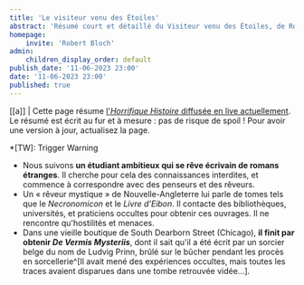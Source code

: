 ```yaml
---
title: 'Le visiteur venu des Étoiles'
abstract: 'Résumé court et détaillé du Visiteur venu des Étoiles, de Robert Bloch !'
homepage:
    invite: 'Robert Bloch'
admin:
    children_display_order: default
publish_date: '11-06-2023 23:00'
date: '11-06-2023 23:00'
published: true
---
```


[[a]]
| Cette page résume [l'_Horrifique Histoire_ diffusée en live actuellement](https://www.twitch.tv/vchabrette). Le résumé est écrit au fur et à mesure : pas de risque de spoil ! Pour avoir une version à jour, actualisez la page.

*[TW]: Trigger Warning

- Nous suivons **un étudiant ambitieux qui se rêve écrivain de romans étranges**. Il cherche pour cela des connaissances interdites, et commence à correspondre avec des penseurs et des rêveurs.
- Un « rêveur mystique » de Nouvelle-Angleterre lui parle de tomes tels que le _Necronomicon_ et le _Livre d'Eibon_. Il contacte des bibliothèques, universités, et praticiens occultes pour obtenir ces ouvrages. Il ne rencontre qu'hostilités et menaces.
- Dans une vieille boutique de South Dearborn Street (Chicago), **il finit par obtenir _De Vermis Mysteriis_**, dont il sait qu'il a été écrit par un sorcier belge du nom de Ludvig Prinn, brûlé sur le bûcher pendant les procès en sorcellerie^[Il avait mené des expériences occultes, mais toutes les traces avaient disparues dans une tombe retrouvée vidée…].